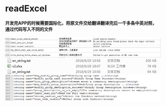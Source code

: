 # readExcel
#### 开发完APP的时候需要国际化，将原文件交给翻译翻译完后一千多条中英对照，通过代码写入不同的文件

<img src="https://github.com/BigSea001/readExcel/blob/master/img/img1.png" alt="图片名称" align=center />

<img src="https://github.com/BigSea001/readExcel/blob/master/img/img2.png" alt="图片名称" align=center />

<img src="https://github.com/BigSea001/readExcel/blob/master/img/img3.png" alt="图片名称" align=center />
